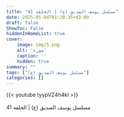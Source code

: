 ```yaml
---
title: "مسلسل يوسف الصديق (ع) | الحلقة 41"
date: 2025-05-04T01:20:35+03:00
draft: false
ShowToc: False
hiddenInHomeList: true
cover:
    image: img/5.png
    alt: 'صورة'
    caption: ''
    hidden: true
summary: ""
tags: ["مسلسل يوسف الصديق (ع)"]
categories: []
---
```


{{< youtube tyypVZ4h4kI >}}  
 <br>
مسلسل يوسف الصديق (ع) | الحلقة 41
